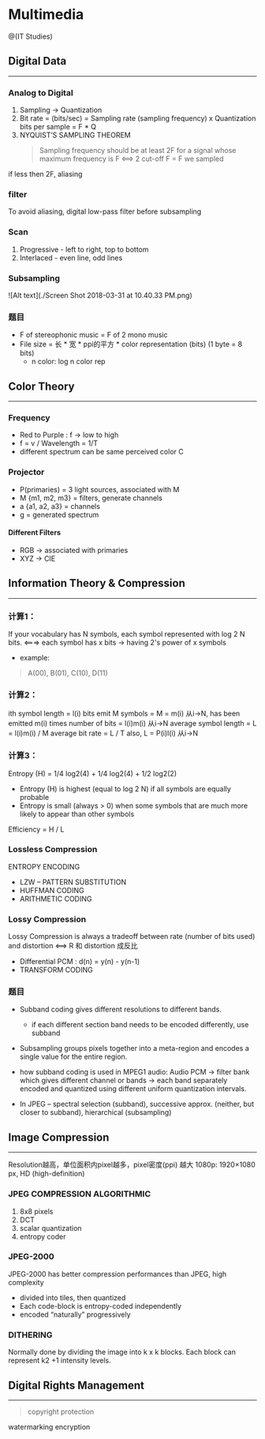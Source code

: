 # Multimedia

@(IT Studies)

## Digital Data
-------------------------------------
### Analog to Digital
1. Sampling -> Quantization
2. Bit rate = (bits/sec) = Sampling rate (sampling frequency) x Quantization bits per sample = F * Q
3. NYQUIST’S SAMPLING THEOREM
    >Sampling frequency should be at least 2F for a signal whose maximum frequency is F
    <==> 2 cut-off F = F we sampled

if less then 2F, aliasing

###  filter
To avoid aliasing, digital low-pass filter before subsampling

### Scan
1. Progressive - left to right, top to bottom
2. Interlaced - even line, odd lines 

### Subsampling
![Alt text](./Screen Shot 2018-03-31 at 10.40.33 PM.png)

### 题目
- F of stereophonic music = F of 2 mono music
- File size = 长 * 宽 * ppi的平方 * color representation (bits)  (1 byte = 8 bits)
    - n color: log n color rep

## Color  Theory
-------------------------------------
### Frequency
- Red to Purple : f -> low to high
- f = v / Wavelength = 1/T
- different spectrum can be same perceived color C

### Projector
- P(primaries) = 3 light sources, associated with M
- M {m1, m2, m3} = filters, generate channels
- a {a1, a2, a3} = channels
- g = generated spectrum

#### Different Filters
- RGB -> associated with primaries
- XYZ -> CIE


## Information  Theory & Compression
-------------------------------------
### 计算1：
If your vocabulary has N symbols, each symbol represented with log 2 N bits.
<===> each symbol has x bits -> having 2's power of x symbols
- example:
> A(00), B(01), C(10), D(11)

### 计算2：
ith symbol length = l(i) bits
emit M symbols = M = m(i) 从i->N, has been emitted m(i) times
number of bits = l(i)m(i) 从i->N
average symbol length = L = l(i)m(i) / M
average bit rate = L / T
also, 
L = P(i)l(i) 从i->N

### 计算3：
Entropy (H) = 1/4 log2(4) + 1/4 log2(4) + 1/2 log2(2)
- Entropy (H) is highest (equal to log 2 N) if all symbols are equally probable
- Entropy is small (always > 0) when some symbols that are much more likely to appear than other symbols

Efficiency = H / L

### Lossless Compression
ENTROPY ENCODING
- LZW – PATTERN SUBSTITUTION
- HUFFMAN CODING
- ARITHMETIC CODING

### Lossy Compression
Lossy Compression is always a tradeoff between rate (number of bits used) and distortion
<==> R 和 distortion 成反比

- Differential PCM : d(n) = y(n) - y(n-1)
- TRANSFORM CODING

### 题目
- Subband coding gives different resolutions to different bands. 
    - if each different section band needs to be encoded differently, use subband

- Subsampling groups pixels together into a meta-region and encodes a single value for the entire region.
- how subband coding is used in MPEG1 audio: Audio PCM -> filter bank which gives different channel or bands -> each band separately encoded and quantized using different uniform quantization intervals.
- In JPEG – spectral selection (subband), successive approx. (neither, but closer to subband), hierarchical (subsampling)


## Image Compression
-------------------------------------
Resolution越高，单位面积内pixel越多，pixel密度(ppi) 越大
1080p: 1920×1080 px, HD (high-definition)

### JPEG COMPRESSION ALGORITHMIC
1. 8x8 pixels
2. DCT
3. scalar quantization
4. entropy coder

### JPEG-2000
JPEG-2000 has better compression performances than JPEG, high complexity
- divided into tiles, then quantized
- Each code-block is entropy-coded independently
- encoded “naturally” progressively

### DITHERING
Normally done by dividing the image into k x k blocks. Each block can represent k2 +1 intensity levels.


## Digital Rights Management
------------------------------------
> copyright protection

watermarking
encryption